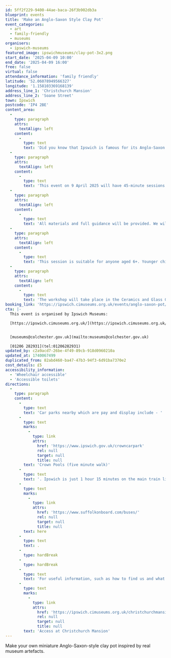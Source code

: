 ```yaml
---
id: 5ff2f229-9400-44ae-baca-26f3b902db3a
blueprint: events
title: 'Make an Anglo-Saxon Style Clay Pot'
event_categories:
  - art
  - family-friendly
  - museums
organisers:
  - ipswich-museums
featured_image: ipswichmuseums/clay-pot-3x2.png
start_date: '2025-04-09 10:00'
end_date: '2025-04-09 16:00'
free: false
virtual: false
attendance_information: 'family friendly'
latitude: '52.06078949566327'
longitude: '1.158103369168139'
address_line_1: 'Christchurch Mansion'
address_line_2: 'Soane Street'
town: Ipswich
postcode: 'IP4 2BE'
content_area:
  -
    type: paragraph
    attrs:
      textAlign: left
    content:
      -
        type: text
        text: 'Did you know that Ipswich is famous for its Anglo-Saxon pottery? It’s called Ipswich Ware!'
  -
    type: paragraph
    attrs:
      textAlign: left
    content:
      -
        type: text
        text: 'This event on 9 April 2025 will have 45-minute sessions at 10 AM, 11 AM, 1 PM, 2 PM, and 3 PM. '
  -
    type: paragraph
    attrs:
      textAlign: left
    content:
      -
        type: text
        text: 'All materials and full guidance will be provided. We will use air-drying clay, so please bring a small container to transport your creations home safely.'
  -
    type: paragraph
    attrs:
      textAlign: left
    content:
      -
        type: text
        text: 'This session is suitable for anyone aged 6+. Younger children may need help from an adult. Under 16s must be accompanied by a parent/carer throughout.'
  -
    type: paragraph
    attrs:
      textAlign: left
    content:
      -
        type: text
        text: 'The workshop will take place in the Ceramics and Glass Gallery, which is located on the ground floor and is accessible to all.'
booking_link: 'https://ipswich.cimuseums.org.uk/events/anglo-saxon-pot/'
cta: |-
  This event is organised by Ipswich Museums:

  [https://ipswich.cimuseums.org.uk/](https://ipswich.cimuseums.org.uk/) 


  [museums@colchester.gov.uk](mailto:museums@colchester.gov.uk)

  [01206 282931](tel:01206282931)
updated_by: c2a9acd7-26be-4f49-89cb-918d0960210a
updated_at: 1740067499
duplicated_from: 82abd460-ba47-47b3-94f3-6d91ba7370e2
cost_details: £5
accessibility_information:
  - 'Wheelchair accessible'
  - 'Accessible toilets'
directions:
  -
    type: paragraph
    content:
      -
        type: text
        text: 'Car parks nearby which are pay and display include - '
      -
        type: text
        marks:
          -
            type: link
            attrs:
              href: 'https://www.ipswich.gov.uk/crowncarpark'
              rel: null
              target: null
              title: null
        text: 'Crown Pools (five minute walk)'
      -
        type: text
        text: '. Ipswich is just 1 hour 15 minutes on the main train line from London to Norwich.  Arriving at Ipswich Station the museum is approximately 20 minute walk or short bus ride to the town centre. The museum is a five minute walk from Tower Ramparts bus station in the town centre - see the latest bus timetables '
      -
        type: text
        marks:
          -
            type: link
            attrs:
              href: 'https://www.suffolkonboard.com/buses/'
              rel: null
              target: null
              title: null
        text: here
      -
        type: text
        text: .
      -
        type: hardBreak
      -
        type: hardBreak
      -
        type: text
        text: 'For useful information, such as how to find us and what facilities Christchurch Mansion has, we recommend reading our Access information: '
      -
        type: text
        marks:
          -
            type: link
            attrs:
              href: 'https://ipswich.cimuseums.org.uk/christchurchmansionaccess/'
              rel: null
              target: null
              title: null
        text: 'Access at Christchurch Mansion'
---
```

Make your own miniature Anglo-Saxon-style clay pot inspired by real museum artefacts.